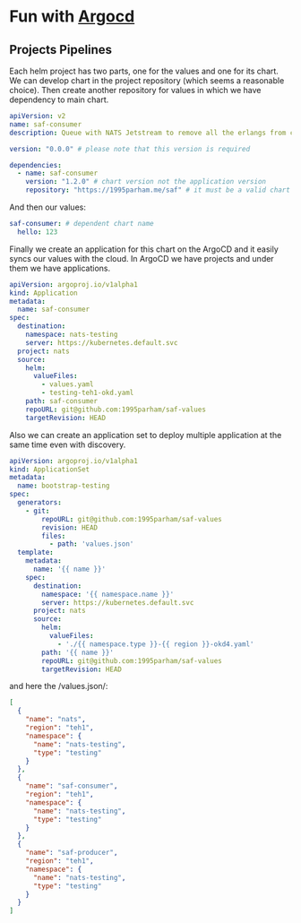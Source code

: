 # Fun with [Argocd](https://argoproj.github.io/)

## Projects Pipelines

Each helm project has two parts, one for the values and one for its chart.
We can develop chart in the project repository (which seems a reasonable choice).
Then create another repository for values in which we have dependency to main chart.

```yaml
apiVersion: v2
name: saf-consumer
description: Queue with NATS Jetstream to remove all the erlangs from cloud

version: "0.0.0" # please note that this version is required

dependencies:
  - name: saf-consumer
    version: "1.2.0" # chart version not the application version
    repository: "https://1995parham.me/saf" # it must be a valid chart repository
```

And then our values:

```yaml
saf-consumer: # dependent chart name
  hello: 123
```

Finally we create an application for this chart on the ArgoCD and it easily syncs our values with the cloud.
In ArgoCD we have projects and under them we have applications.

```yaml
apiVersion: argoproj.io/v1alpha1
kind: Application
metadata:
  name: saf-consumer
spec:
  destination:
    namespace: nats-testing
    server: https://kubernetes.default.svc
  project: nats
  source:
    helm:
      valueFiles:
        - values.yaml
        - testing-teh1-okd.yaml
    path: saf-consumer
    repoURL: git@github.com:1995parham/saf-values
    targetRevision: HEAD
```

Also we can create an application set to deploy multiple application at the same time even with discovery.

```yaml
apiVersion: argoproj.io/v1alpha1
kind: ApplicationSet
metadata:
  name: bootstrap-testing
spec:
  generators:
    - git:
        repoURL: git@github.com:1995parham/saf-values
        revision: HEAD
        files:
          - path: 'values.json'
  template:
    metadata:
      name: '{{ name }}'
    spec:
      destination:
        namespace: '{{ namespace.name }}'
        server: https://kubernetes.default.svc
      project: nats
      source:
        helm:
          valueFiles:
            - './{{ namespace.type }}-{{ region }}-okd4.yaml'
        path: '{{ name }}'
        repoURL: git@github.com:1995parham/saf-values
        targetRevision: HEAD
```

and here the /values.json/:

```json
[
  {
    "name": "nats",
    "region": "teh1",
    "namespace": {
      "name": "nats-testing",
      "type": "testing"
    }
  },
  {
    "name": "saf-consumer",
    "region": "teh1",
    "namespace": {
      "name": "nats-testing",
      "type": "testing"
    }
  },
  {
    "name": "saf-producer",
    "region": "teh1",
    "namespace": {
      "name": "nats-testing",
      "type": "testing"
    }
  }
]
```
